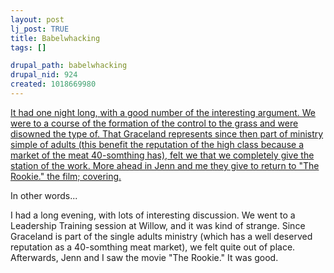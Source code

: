 ```yaml
--- 
layout: post
lj_post: TRUE
title: Babelwhacking
tags: []

drupal_path: babelwhacking
drupal_nid: 924
created: 1018669980
---
```

<A HREF="http://www.tashian.com/multibabel/">It had one night long, with a good number of the interesting argument. We were to a course of the formation of the control to the grass and were disowned the type of. That Graceland represents since then part of ministry simple of adults (this benefit the reputation of the high class because a market of the meat 40-somthing has), felt we that we completely give the station of the work. More ahead in Jenn and me they give to return to "The Rookie." the film; covering.</A>

<!--break-->
In other words...

I had a long evening, with lots of interesting discussion. We went to a Leadership Training session at Willow, and it was kind of strange. Since Graceland is part of the single adults ministry (which has a well deserved reputation as a 40-somthing meat market), we felt quite out of place. Afterwards, Jenn and I saw the movie "The Rookie." It was good.

